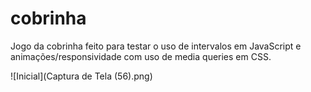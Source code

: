 # cobrinha

Jogo da cobrinha feito para testar o uso de intervalos em JavaScript e animações/responsividade com uso de media queries em CSS.

![Inicial](Captura de Tela (56).png)
